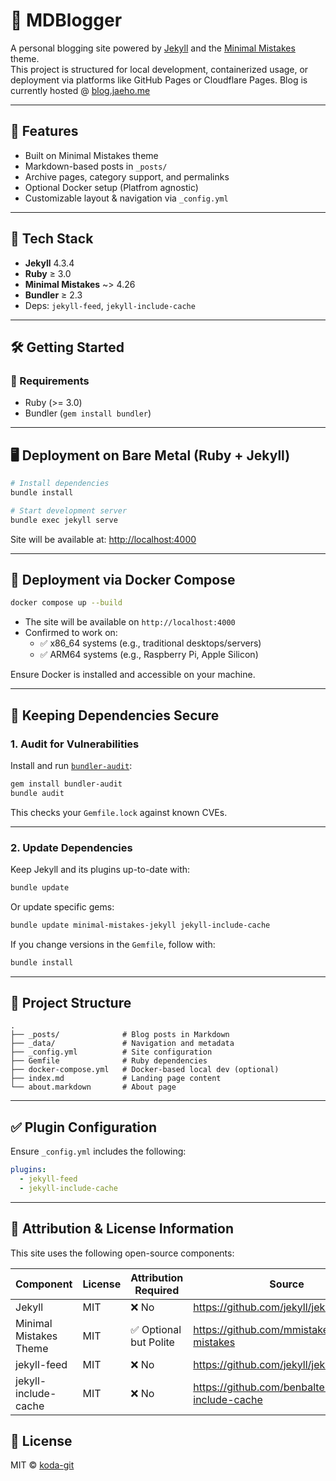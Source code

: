 # 📝 MDBlogger

A personal blogging site powered by [Jekyll](https://jekyllrb.com/) and the [Minimal Mistakes](https://mmistakes.github.io/minimal-mistakes/) theme.  
This project is structured for local development, containerized usage, or deployment via platforms like GitHub Pages or Cloudflare Pages.
Blog is currently hosted @ [blog.jaeho.me](https://blog.jaeho.me)

---

## 🚀 Features

- Built on Minimal Mistakes theme
- Markdown-based posts in `_posts/`
- Archive pages, category support, and permalinks
- Optional Docker setup (Platfrom agnostic)
- Customizable layout & navigation via `_config.yml`

---

## 🧰 Tech Stack

- **Jekyll** 4.3.4
- **Ruby** ≥ 3.0
- **Minimal Mistakes** ~> 4.26
- **Bundler** ≥ 2.3
- Deps: `jekyll-feed`, `jekyll-include-cache`

---

## 🛠️ Getting Started

### 🔧 Requirements

- Ruby (>= 3.0)
- Bundler (`gem install bundler`)

---

## 🖥️ Deployment on Bare Metal (Ruby + Jekyll)

```bash
# Install dependencies
bundle install

# Start development server
bundle exec jekyll serve
```

Site will be available at: [http://localhost:4000](http://localhost:4000)

---

## 🐳 Deployment via Docker Compose

```bash
docker compose up --build
```

- The site will be available on `http://localhost:4000`
- Confirmed to work on:
  - ✅ x86_64 systems (e.g., traditional desktops/servers)
  - ✅ ARM64 systems (e.g., Raspberry Pi, Apple Silicon)

Ensure Docker is installed and accessible on your machine.

---

## 🔐 Keeping Dependencies Secure

### 1. **Audit for Vulnerabilities**

Install and run [`bundler-audit`](https://github.com/rubysec/bundler-audit):

```bash
gem install bundler-audit
bundle audit
```

This checks your `Gemfile.lock` against known CVEs.

---

### 2. **Update Dependencies**

Keep Jekyll and its plugins up-to-date with:

```bash
bundle update
```

Or update specific gems:

```bash
bundle update minimal-mistakes-jekyll jekyll-include-cache
```

If you change versions in the `Gemfile`, follow with:

```bash
bundle install
```

---

## 📁 Project Structure

```
.
├── _posts/              # Blog posts in Markdown
├── _data/               # Navigation and metadata
├── _config.yml          # Site configuration
├── Gemfile              # Ruby dependencies
├── docker-compose.yml   # Docker-based local dev (optional)
├── index.md             # Landing page content
└── about.markdown       # About page
```

---

## ✅ Plugin Configuration

Ensure `_config.yml` includes the following:

```yaml
plugins:
  - jekyll-feed
  - jekyll-include-cache
```

---

## 📝 Attribution & License Information

This site uses the following open-source components:

| Component                  | License        | Attribution Required | Source |
|---------------------------|----------------|------------------------|--------|
| Jekyll                    | MIT            | ❌ No                 | https://github.com/jekyll/jekyll |
| Minimal Mistakes Theme    | MIT            | ✅ Optional but Polite | https://github.com/mmistakes/minimal-mistakes |
| jekyll-feed               | MIT            | ❌ No                 | https://github.com/jekyll/jekyll-feed |
| jekyll-include-cache      | MIT            | ❌ No                 | https://github.com/benbalter/jekyll-include-cache |


## 📜 License

MIT © [koda-git](https://github.com/koda-git)
